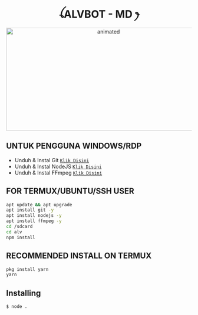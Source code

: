 <h1 align="center">ꪶALVBOT - MD ꫂ<br></h1>
<p align="center">
<img src="https://media1.tenor.com/images/0f043a0ab5ab1e3e7f7e4f1e751c768e/tenor.gif?itemid=26986561" alt="animated" width="540" height="280" />
</p>




## UNTUK PENGGUNA WINDOWS/RDP

* Unduh & Instal Git [`Klik Disini`](https://git-scm.com/downloads)
* Unduh & Instal NodeJS [`Klik Disini`](https://nodejs.org/en/download)
* Unduh & Instal FFmpeg [`Klik Disini`](https://ffmpeg.org/download.html)


## FOR TERMUX/UBUNTU/SSH USER

```bash
apt update && apt upgrade
apt install git -y
apt install nodejs -y
apt install ffmpeg -y
cd /sdcard
cd alv
npm install
```

## RECOMMENDED INSTALL ON TERMUX

```bash
pkg install yarn
yarn
```

## Installing
```bash
$ node .
```
